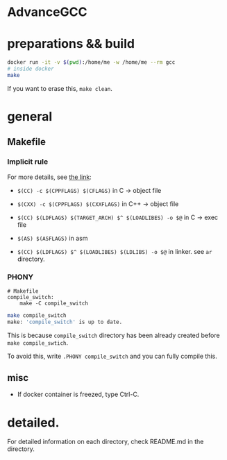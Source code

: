 # AdvanceGCC

# preparations && build

```sh
docker run -it -v $(pwd):/home/me -w /home/me --rm gcc
# inside docker
make
```

If you want to erase this, `make clean`.

# general

## Makefile

### Implicit rule

For more details, see [the link](https://ftp.gnu.org/old-gnu/Manuals/make-3.79.1/html_chapter/make_10.html):

+ `$(CC) -c $(CPPFLAGS) $(CFLAGS)` in C -> object file

+ `$(CXX) -c $(CPPFLAGS) $(CXXFLAGS)` in C++ -> object file

+ `$(CC) $(LDFLAGS) $(TARGET_ARCH) $^ $(LOADLIBES) -o $@` in C -> exec file

+ `$(AS) $(ASFLAGS)` in asm

+ `$(CC) $(LDFLAGS) $^ $(LOADLIBES) $(LDLIBS) -o $@` in linker. see `ar` directory.

### PHONY

```
# Makefile
compile_switch:
	make -C compile_switch
```

```sh
make compile_switch
make: 'compile_switch' is up to date.
```

This is because `compile_switch` directory has been already created before `make compile_swtich`.

To avoid this, write `.PHONY compile_switch` and you can fully compile this.

## misc

+ If docker container is freezed, type Ctrl-C. 

# detailed.

For detailed information on each directory, check README.md in the directory.
